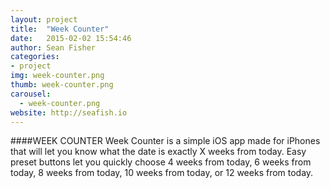 ```yaml
---
layout: project
title:  "Week Counter"
date:   2015-02-02 15:54:46
author: Sean Fisher
categories:
- project
img: week-counter.png
thumb: week-counter.png
carousel:
  - week-counter.png
website: http://seafish.io
---
```

####WEEK COUNTER
Week Counter is a simple iOS app made for iPhones that will let you know what the date is exactly X weeks from today. Easy preset buttons let you quickly choose 4 weeks from today, 6 weeks from today, 8 weeks from today, 10 weeks from today, or 12 weeks from today.
